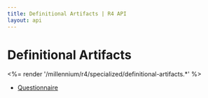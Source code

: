 ```yaml
---
title: Definitional Artifacts | R4 API
layout: api
---
```


# Definitional Artifacts

<%= render '/millennium/r4/specialized/definitional-artifacts.*' %>

* [Questionnaire](../definitional-artifacts/questionnaire)
